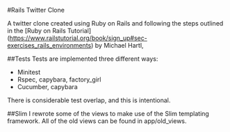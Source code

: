 #Rails Twitter Clone

A twitter clone created using Ruby on Rails and following the steps
outlined in the 
[Ruby on Rails Tutorial] (https://www.railstutorial.org/book/sign_up#sec-exercises_rails_environments)
by Michael Hartl,

##Tests
Tests are implemented three different ways:
- Minitest
- Rspec, capybara, factory_girl
- Cucumber, capybara

There is considerable test overlap, and this is intentional.

##Slim
I rewrote some of the views to make use of the Slim templating framework. All of the old views
can be found in app/old_views.
